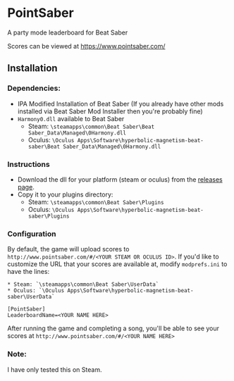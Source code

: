 # PointSaber
A party mode leaderboard for Beat Saber

Scores can be viewed at https://www.pointsaber.com/

## Installation

### Dependencies:
* IPA Modified Installation of Beat Saber (If you already have other mods installed via Beat Saber Mod Installer then you're probably fine)
* `Harmony0.dll` available to Beat Saber
    * Steam: `\steamapps\common\Beat Saber\Beat Saber_Data\Managed\0Harmony.dll`
    * Oculus: `\Oculus Apps\Software\hyperbolic-magnetism-beat-saber\Beat Saber_Data\Managed\0Harmony.dll`
    
  
### Instructions
* Download the dll for your platform (steam or oculus) from the [releases page](https://github.com/hoovercj/beatsaber-leaderboard-plugin/releases).
* Copy it to your plugins directory:
    * Steam: `\steamapps\common\Beat Saber\Plugins`
    * Oculus: `\Oculus Apps\Software\hyperbolic-magnetism-beat-saber\Plugins`

### Configuration
By default, the game will upload scores to `http://www.pointsaber.com/#/<YOUR STEAM OR OCULUS ID>`. If you'd like to customize the URL that your scores are available at, modify `modprefs.ini` to have the lines:
    
    * Steam: `\steamapps\common\Beat Saber\UserData`
    * Oculus: `\Oculus Apps\Software\hyperbolic-magnetism-beat-saber\UserData`

```
[PointSaber]
LeaderboardName=<YOUR NAME HERE>
```

After running the game and completing a song, you'll be able to see your scores at `http://www.pointsaber.com/#/<YOUR NAME HERE>`

### Note:
I have only tested this on Steam.
